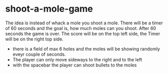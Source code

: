 # shoot-a-mole-game
The idea is instead of whack a mole you shoot a mole. There will be a timer of 60 seconds and the goal is, how much moles can you shoot. After 60 seconds the game is over. 
The score will be on the top left side, the Timer will be on the right top side. 
- there is a field of max 6 holes and the moles will be showing randomly eveyr couple of seconds. 
- The player can only move sideways to the right and to the left
- with the spacebar the player can shoot bullets to the moles
